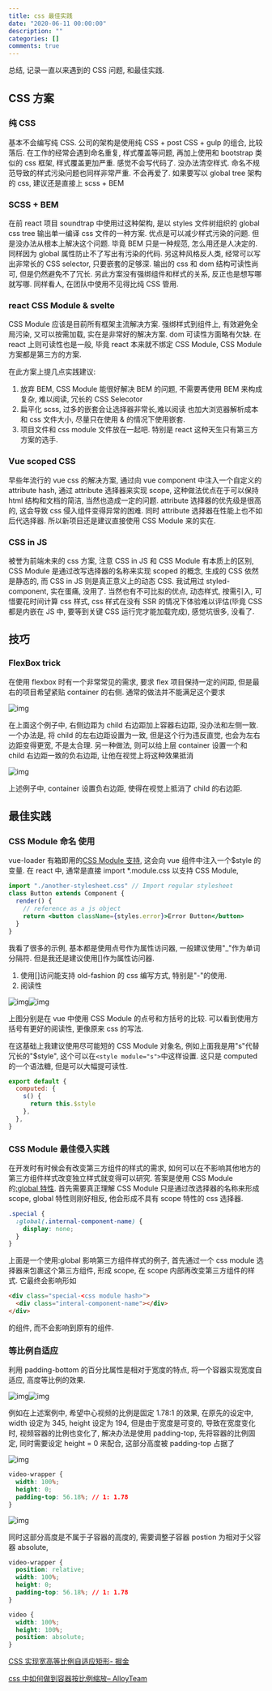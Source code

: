 ```yaml
---
title: css 最佳实践
date: "2020-06-11 00:00:00"
description: ""
categories: []
comments: true
---
```


总结, 记录一直以来遇到的 CSS 问题, 和最佳实践.

## CSS 方案

### 纯 CSS

基本不会编写纯 CSS. 公司的架构是使用纯 CSS + post CSS + gulp 的组合, 比较落后. 在工作的经常会遇到命名重复, 样式覆盖等问题, 再加上使用和 bootstrap 类似的 css 框架, 样式覆盖更加严重. 感觉不会写代码了. 没办法清空样式. 命名不规范导致的样式污染问题也同样非常严重. 不会再爱了. 如果要写以 global tree 架构的 css, 建议还是直接上 scss + BEM

### SCSS + BEM

在前 react 项目 soundtrap 中使用过这种架构, 是以 styles 文件树组织的 global css tree 输出单一编译 css 文件的一种方案. 优点是可以减少样式污染的问题. 但是没办法从根本上解决这个问题. 毕竟 BEM 只是一种规范, 怎么用还是人决定的. 同样因为 global 属性防止不了写出有污染的代码. 另这种风格反人类, 经常可以写出非常长的 CSS selector, 只要嵌套的足够深. 输出的 css 和 dom 结构可读性尚可, 但是仍然避免不了冗长. 另此方案没有强绑组件和样式的关系, 反正也是想写哪就写哪. 同样看人, 在团队中使用不见得比纯 CSS 管用.

### react CSS Module & svelte

CSS Module 应该是目前所有框架主流解决方案. 强绑样式到组件上, 有效避免全局污染, 又可以按需加载, 实在是非常好的解决方案. dom 可读性方面略有欠缺. 在 react 上则可读性也是一般, 毕竟 react 本来就不绑定 CSS Module, CSS Module 方案都是第三方的方案.

在此方案上提几点实践建议:

1. 放弃 BEM, CSS Module 能很好解决 BEM 的问题, 不需要再使用 BEM 来构成复杂, 难以阅读, 冗长的 CSS Selecotor
2. 扁平化 scss, 过多的嵌套会让选择器非常长,难以阅读 也加大浏览器解析成本和 css 文件大小, 尽量只在使用 & 的情况下使用嵌套.
3. 项目文件和 css module 文件放在一起吧. 特别是 react 这种天生只有第三方方案的选手.

### Vue scoped CSS

早些年流行的 vue css 的解决方案, 通过向 vue component 中注入一个自定义的 attribute hash, 通过 attribute 选择器来实现 scope, 这种做法优点在于可以保持 html 结构和文档的简洁, 当然也造成一定的问题. attribute 选择器的优先级是很高的, 这会导致 css 侵入组件变得异常的困难. 同时 attribute 选择器在性能上也不如后代选择器. 所以新项目还是建议直接使用 CSS Module 来的实在.

### CSS in JS

被誉为前端未来的 css 方案, 注意 CSS in JS 和 CSS Module 有本质上的区别, CSS Module 是通过改写选择器的名称来实现 scoped 的概念, 生成的 CSS 依然是静态的, 而 CSS in JS 则是真正意义上的动态 CSS. 我试用过 styled-component, 实在蛋痛, 没用了. 当然也有不可比拟的优点, 动态样式, 按需引入, 可惜要花时间计算 css 样式, css 样式在没有 SSR 的情况下体验难以评估(毕竟 CSS 都是内嵌在 JS 中, 要等到关键 CSS 运行完才能加载完成), 感觉坑很多, 没看了.

## 技巧

### FlexBox trick

在使用 flexbox 时有一个非常常见的需求, 要求 flex 项目保持一定的间距, 但是最右的项目希望紧贴 container 的右侧. 通常的做法并不能满足这个要求

![img](assets/2929ad9e-c414-4c1f-ab82-68fa43aee023)

在上面这个例子中, 右侧边距为 child 右边距加上容器右边距, 没办法和左侧一致. 一个办法是, 将 child 的左右边距设置为一致, 但是这个行为违反直觉, 也会为左右边距变得更宽, 不是太合理. 另一种做法, 则可以给上层 container 设置一个和 child 右边距一致的负右边距, 让他在视觉上将这种效果抵消

![img](assets/fc74c98f-22cd-dba7-8a0e-03e0878c9f17)

上述例子中, container 设置负右边距, 使得在视觉上抵消了 child 的右边距.

## 最佳实践

### CSS Module 命名 使用

vue-loader 有箱即用的[CSS Module 支持](https://vue-loader.vuejs.org/zh/guide/css-modules.html#用法), 这会向 vue 组件中注入一个\$style 的变量. 在 react 中, 通常是直接 import \*.module.css 以支持 CSS Module,

```jsx
import "./another-stylesheet.css" // Import regular stylesheet
class Button extends Component {
  render() {
    // reference as a js object
    return <button className={styles.error}>Error Button</button>
  }
}
```

我看了很多的示例, 基本都是使用点号作为属性访问器, 一般建议使用"\_"作为单词分隔符. 但是我还是建议使用[]作为属性访问器.

1. 使用[]访问能支持 old-fashion 的 css 编写方式, 特别是"-"的使用.
2. 阅读性

![img](assets/7dca8732-4353-b2ff-03d6-d33f6183576d)![img](assets/906ec645-e77e-ae7f-e9e6-15ef9e5edd7b)

上图分别是在 vue 中使用 CSS Module 的点号和方括号的比较. 可以看到使用方括号有更好的阅读性, 更像原来 css 的写法.

在这基础上我建议使用尽可能短的 CSS Module 对象名, 例如上面我是用"s"代替冗长的"\$style", 这个可以在`<style module="s">`中这样设置. 这只是 computed 的一个语法糖, 但是可以大幅提可读性.

```jsx
export default {
  computed: {
    s() {
      return this.$style
    },
  },
}
```

### CSS Module 最佳侵入实践

在开发时有时候会有改变第三方组件的样式的需求, 如何可以在不影响其他地方的第三方组件样式改变独立样式就变得可以研究. 答案是使用 CSS Module 的[:global 特性](https://github.com/css-modules/css-modules#exceptions). 首先需要真正理解 CSS Module 只是通过改选择器的名称来形成 scope, global 特性则刚好相反, 他会形成不具有 scope 特性的 css 选择器.

```css
.special {
  :global(.internal-component-name) {
    display: none;
  }
}
```

上面是一个使用:global 影响第三方组件样式的例子, 首先通过一个 css module 选择器来包裹这个第三方组件, 形成 scope, 在 scope 内部再改变第三方组件的样式. 它最终会影响形如

```html
<div class="special-<css module hash>">
  <div class="interal-component-name"></div>
</div>
```

的组件, 而不会影响到原有的组件.

### 等比例自适应

利用 padding-bottom 的百分比属性是相对于宽度的特点, 将一个容器实现宽度自适应, 高度等比例的效果.

![img](assets/a61b9eda-4f8f-a568-c5c3-0ce50874785a)![img](assets/190b75c4-8ef1-4976-4fbe-5953daabaf37)

例如在上述案例中, 希望中心视频的比例是固定 1.78:1 的效果, 在原先的设定中, width 设定为 345, height 设定为 194, 但是由于宽度是可变的, 导致在宽度变化时, 视频容器的比例也变化了, 解决办法是使用 padding-top, 先将容器的比例固定, 同时需要设定 height = 0 来配合, 这部分高度被 padding-top 占据了

![img](assets/4908329e-248b-cc5c-78e5-6782cc5af727)

```css
video-wrapper {
  width: 100%;
  height: 0;
  padding-top: 56.18%; // 1: 1.78
}
```

![img](assets/c1b8841c-0083-f35b-6bbf-3fc1d7c5b846)

同时这部分高度是不属于子容器的高度的, 需要调整子容器 postion 为相对于父容器 absolute,

```css
video-wrapper {
  position: relative;
  width: 100%;
  height: 0;
  padding-top: 56.18%; // 1: 1.78
}

video {
  width: 100%;
  height: 100%;
  position: absolute;
}
```

[CSS 实现宽高等比例自适应矩形- 掘金](https://www.google.com/url?sa=t&rct=j&q=&esrc=s&source=web&cd=&ved=2ahUKEwj3pore3PjpAhV0yIsBHYP5DmYQFjAAegQIBRAB&url=https%3A%2F%2Fjuejin.im%2Fpost%2F5b0784566fb9a07abd0e14ae&usg=AOvVaw1SO2l68MxeVcbLKOAasfQZ)

[css 中如何做到容器按比例缩放– AlloyTeam](https://www.google.com/url?sa=t&rct=j&q=&esrc=s&source=web&cd=&ved=2ahUKEwj3pore3PjpAhV0yIsBHYP5DmYQFjADegQIBBAB&url=http%3A%2F%2Fwww.alloyteam.com%2F2015%2F05%2Fcss%E4%B8%AD%E5%A6%82%E4%BD%95%E5%81%9A%E5%88%B0%E5%AE%B9%E5%99%A8%E6%8C%89%E6%AF%94%E4%BE%8B%E7%BC%A9%E6%94%BE%2F&usg=AOvVaw1pMmgdUJCZgqKVsntPAEeB)
